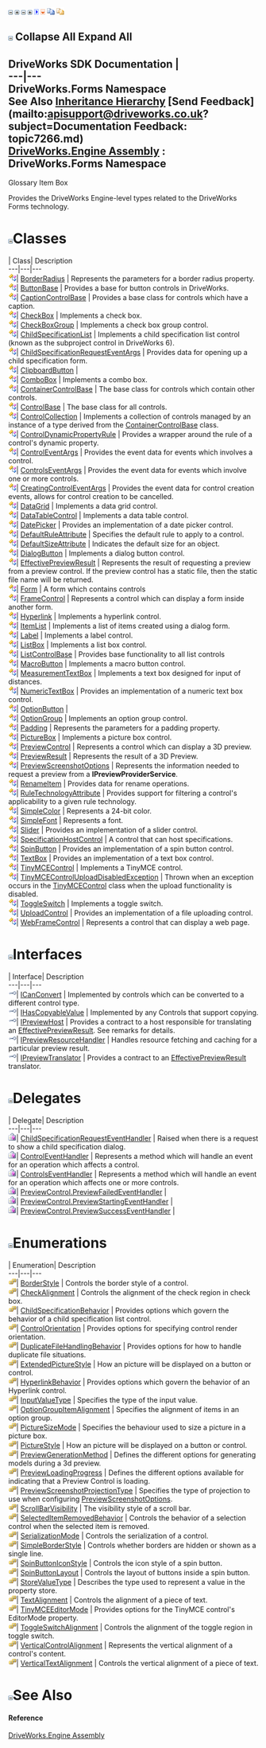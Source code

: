 ![](dotnetimages/collapse.gif) ![](dotnetimages/expand.gif) ![](dotnetimages/collapse.gif) ![](dotnetimages/expand.gif) ![](dotnetimages/drpdown.gif) ![](dotnetimages/drpdown_orange.gif) ![](dotnetimages/copycode.gif) ![](dotnetimages/copycodeHighlight.gif)

![](dotnetimages/collapse.gif) Collapse All Expand All  
---  
DriveWorks SDK Documentation  |   
---|---  
DriveWorks.Forms Namespace   
See Also [Inheritance Hierarchy](topic7267.md) [Send Feedback](mailto:apisupport@driveworks.co.uk?subject=Documentation Feedback: topic7266.md)  
[DriveWorks.Engine Assembly](topic2156.md) : DriveWorks.Forms Namespace  
---  
  
Glossary Item Box

Provides the DriveWorks Engine-level types related to the DriveWorks Forms technology. 

# ![](dotnetimages/collapse.gif)Classes

| Class| Description  
---|---|---  
![Class](dotnetimages/Class.gif)| [BorderRadius](topic7328.md) | Represents the parameters for a border radius property.  
![Class](dotnetimages/Class.gif)| [ButtonBase](topic7338.md) | Provides a base for button controls in DriveWorks.  
![Class](dotnetimages/Class.gif)| [CaptionControlBase](topic7390.md) | Provides a base class for controls which have a caption.  
![Class](dotnetimages/Class.gif)| [CheckBox](topic7410.md) | Implements a check box.  
![Class](dotnetimages/Class.gif)| [CheckBoxGroup](topic7474.md) | Implements a check box group control.  
![Class](dotnetimages/Class.gif)| [ChildSpecificationList](topic7547.md) | Implements a child specification list control (known as the subproject control in DriveWorks 6).  
![Class](dotnetimages/Class.gif)| [ChildSpecificationRequestEventArgs](topic7596.md) | Provides data for opening up a child specification form.  
![Class](dotnetimages/Class.gif)| [ClipboardButton](topic7606.md) |   
![Class](dotnetimages/Class.gif)| [ComboBox](topic7630.md) | Implements a combo box.  
![Class](dotnetimages/Class.gif)| [ContainerControlBase](topic7684.md) | The base class for controls which contain other controls.  
![Class](dotnetimages/Class.gif)| [ControlBase](topic7698.md) | The base class for all controls.  
![Class](dotnetimages/Class.gif)| [ControlCollection](topic7766.md) | Implements a collection of controls managed by an instance of a type derived from the [ContainerControlBase](topic7684.md) class.  
![Class](dotnetimages/Class.gif)| [ControlDynamicPropertyRule](topic7788.md) | Provides a wrapper around the rule of a control's dynamic property.  
![Class](dotnetimages/Class.gif)| [ControlEventArgs](topic7806.md) | Provides the event data for events which involves a control.  
![Class](dotnetimages/Class.gif)| [ControlsEventArgs](topic7816.md) | Provides the event data for events which involve one or more controls.  
![Class](dotnetimages/Class.gif)| [CreatingControlEventArgs](topic7826.md) | Provides the event data for control creation events, allows for control creation to be cancelled.  
![Class](dotnetimages/Class.gif)| [DataGrid](topic7838.md) | Implements a data grid control.  
![Class](dotnetimages/Class.gif)| [DataTableControl](topic7864.md) | Implements a data table control.  
![Class](dotnetimages/Class.gif)| [DatePicker](topic7958.md) | Provides an implementation of a date picker control.  
![Class](dotnetimages/Class.gif)| [DefaultRuleAttribute](topic8034.md) | Specifies the default rule to apply to a control.  
![Class](dotnetimages/Class.gif)| [DefaultSizeAttribute](topic8042.md) | Indicates the default size for an object.  
![Class](dotnetimages/Class.gif)| [DialogButton](topic8051.md) | Implements a dialog button control.  
![Class](dotnetimages/Class.gif)| [EffectivePreviewResult](topic8075.md) | Represents the result of requesting a preview from a preview control. If the preview control has a static file, then the static file name will be returned.  
![Class](dotnetimages/Class.gif)| [Form](topic8086.md) | A form which contains controls  
![Class](dotnetimages/Class.gif)| [FrameControl](topic8112.md) | Represents a control which can display a form inside another form.  
![Class](dotnetimages/Class.gif)| [Hyperlink](topic8126.md) | Implements a hyperlink control.  
![Class](dotnetimages/Class.gif)| [ItemList](topic8183.md) | Implements a list of items created using a dialog form.  
![Class](dotnetimages/Class.gif)| [Label](topic8235.md) | Implements a label control.  
![Class](dotnetimages/Class.gif)| [ListBox](topic8267.md) | Implements a list box control.  
![Class](dotnetimages/Class.gif)| [ListControlBase](topic8315.md) | Provides base functionality to all list controls  
![Class](dotnetimages/Class.gif)| [MacroButton](topic8340.md) | Implements a macro button control.  
![Class](dotnetimages/Class.gif)| [MeasurementTextBox](topic8364.md) | Implements a text box designed for input of distances.  
![Class](dotnetimages/Class.gif)| [NumericTextBox](topic8474.md) | Provides an implementation of a numeric text box control.  
![Class](dotnetimages/Class.gif)| [OptionButton](topic8549.md) |   
![Class](dotnetimages/Class.gif)| [OptionGroup](topic8608.md) | Implements an option group control.  
![Class](dotnetimages/Class.gif)| [Padding](topic8676.md) | Represents the parameters for a padding property.  
![Class](dotnetimages/Class.gif)| [PictureBox](topic8686.md) | Implements a picture box control.  
![Class](dotnetimages/Class.gif)| [PreviewControl](topic8709.md) | Represents a control which can display a 3D preview.  
![Class](dotnetimages/Class.gif)| [PreviewResult](topic8817.md) | Represents the result of a 3D Preview.  
![Class](dotnetimages/Class.gif)| [PreviewScreenshotOptions](topic8826.md) | Represents the information needed to request a preview from a **IPreviewProviderService**.  
![Class](dotnetimages/Class.gif)| [RenameItem](topic8839.md) | Provides data for rename operations.  
![Class](dotnetimages/Class.gif)| [RuleTechnologyAttribute](topic8848.md) | Provides support for filtering a control's applicability to a given rule technology.  
![Class](dotnetimages/Class.gif)| [SimpleColor](topic8856.md) | Represents a 24-bit color.  
![Class](dotnetimages/Class.gif)| [SimpleFont](topic8882.md) | Represents a font.  
![Class](dotnetimages/Class.gif)| [Slider](topic8900.md) | Provides an implementation of a slider control.  
![Class](dotnetimages/Class.gif)| [SpecificationHostControl](topic8979.md) | A control that can host specifications.  
![Class](dotnetimages/Class.gif)| [SpinButton](topic9002.md) | Provides an implementation of a spin button control.  
![Class](dotnetimages/Class.gif)| [TextBox](topic9121.md) | Provides an implementation of a text box control.  
![Class](dotnetimages/Class.gif)| [TinyMCEControl](topic9204.md) | Implements a TinyMCE control.  
![Class](dotnetimages/Class.gif)| [TinyMCEControlUploadDisabledException](topic9260.md) | Thrown when an exception occurs in the [TinyMCEControl](topic9204.md) class when the upload functionality is disabled.  
![Class](dotnetimages/Class.gif)| [ToggleSwitch](topic9266.md) | Implements a toggle switch.  
![Class](dotnetimages/Class.gif)| [UploadControl](topic9323.md) | Provides an implementation of a file uploading control.  
![Class](dotnetimages/Class.gif)| [WebFrameControl](topic9356.md) | Represents a control that can display a web page.  
  
# ![](dotnetimages/collapse.gif)Interfaces

| Interface| Description  
---|---|---  
![Interface](dotnetimages/Interface.gif)| [ICanConvert](topic7268.md) | Implemented by controls which can be converted to a different control type.  
![Interface](dotnetimages/Interface.gif)| [IHasCopyableValue](topic7275.md) | Implemented by any Controls that support copying.  
![Interface](dotnetimages/Interface.gif)| [IPreviewHost](topic7280.md) | Provides a contract to a host responsible for translating an [EffectivePreviewResult](topic8075.md). See remarks for details.  
![Interface](dotnetimages/Interface.gif)| [IPreviewResourceHandler](topic7286.md) | Handles resource fetching and caching for a particular preview result.  
![Interface](dotnetimages/Interface.gif)| [IPreviewTranslator](topic7296.md) | Provides a contract to an [EffectivePreviewResult](topic8075.md) translator.  
  
# ![](dotnetimages/collapse.gif)Delegates

| Delegate| Description  
---|---|---  
![Delegate](dotnetimages/Delegate.gif)| [ChildSpecificationRequestEventHandler](topic9365.md) | Raised when there is a request to show a child specification dialog.  
![Delegate](dotnetimages/Delegate.gif)| [ControlEventHandler](topic9366.md) | Represents a method which will handle an event for an operation which affects a control.  
![Delegate](dotnetimages/Delegate.gif)| [ControlsEventHandler](topic9367.md) | Represents a method which will handle an event for an operation which affects one or more controls.  
![Delegate](dotnetimages/Delegate.gif)| [PreviewControl.PreviewFailedEventHandler](topic9368.md) |   
![Delegate](dotnetimages/Delegate.gif)| [PreviewControl.PreviewStartingEventHandler](topic9369.md) |   
![Delegate](dotnetimages/Delegate.gif)| [PreviewControl.PreviewSuccessEventHandler](topic9370.md) |   
  
# ![](dotnetimages/collapse.gif)Enumerations

| Enumeration| Description  
---|---|---  
![Enumeration](dotnetimages/Enumeration.gif)| [BorderStyle](topic7302.md) | Controls the border style of a control.  
![Enumeration](dotnetimages/Enumeration.gif)| [CheckAlignment](topic7303.md) | Controls the alignment of the check region in check box.  
![Enumeration](dotnetimages/Enumeration.gif)| [ChildSpecificationBehavior](topic7304.md) | Provides options which govern the behavior of a child specification list control.  
![Enumeration](dotnetimages/Enumeration.gif)| [ControlOrientation](topic7305.md) | Provides options for specifying control render orientation.  
![Enumeration](dotnetimages/Enumeration.gif)| [DuplicateFileHandlingBehavior](topic7306.md) | Provides options for how to handle duplicate file situations.  
![Enumeration](dotnetimages/Enumeration.gif)| [ExtendedPictureStyle](topic7307.md) | How an picture will be displayed on a button or control.  
![Enumeration](dotnetimages/Enumeration.gif)| [HyperlinkBehavior](topic7308.md) | Provides options which govern the behavior of an Hyperlink control.  
![Enumeration](dotnetimages/Enumeration.gif)| [InputValueType](topic7309.md) | Specifies the type of the input value.  
![Enumeration](dotnetimages/Enumeration.gif)| [OptionGroupItemAlignment](topic7310.md) | Specifies the alignment of items in an option group.  
![Enumeration](dotnetimages/Enumeration.gif)| [PictureSizeMode](topic7311.md) | Specifies the behaviour used to size a picture in a picture box.  
![Enumeration](dotnetimages/Enumeration.gif)| [PictureStyle](topic7312.md) | How an picture will be displayed on a button or control.  
![Enumeration](dotnetimages/Enumeration.gif)| [PreviewGenerationMethod](topic7313.md) | Defines the different options for generating models during a 3d preview.  
![Enumeration](dotnetimages/Enumeration.gif)| [PreviewLoadingProgress](topic7314.md) | Defines the different options available for indicating that a Preview Control is loading.  
![Enumeration](dotnetimages/Enumeration.gif)| [PreviewScreenshotProjectionType](topic7315.md) | Specifies the type of projection to use when configuring [PreviewScreenshotOptions](topic8826.md).  
![Enumeration](dotnetimages/Enumeration.gif)| [ScrollBarVisibility](topic7316.md) | The visibility style of a scroll bar.  
![Enumeration](dotnetimages/Enumeration.gif)| [SelectedItemRemovedBehavior](topic7317.md) | Controls the behavior of a selection control when the selected item is removed.  
![Enumeration](dotnetimages/Enumeration.gif)| [SerializationMode](topic7318.md) | Controls the serialization of a control.  
![Enumeration](dotnetimages/Enumeration.gif)| [SimpleBorderStyle](topic7319.md) | Controls whether borders are hidden or shown as a single line.  
![Enumeration](dotnetimages/Enumeration.gif)| [SpinButtonIconStyle](topic7320.md) | Controls the icon style of a spin button.  
![Enumeration](dotnetimages/Enumeration.gif)| [SpinButtonLayout](topic7321.md) | Controls the layout of buttons inside a spin button.  
![Enumeration](dotnetimages/Enumeration.gif)| [StoreValueType](topic7322.md) | Describes the type used to represent a value in the property store.  
![Enumeration](dotnetimages/Enumeration.gif)| [TextAlignment](topic7323.md) | Controls the alignment of a piece of text.  
![Enumeration](dotnetimages/Enumeration.gif)| [TinyMCEEditorMode](topic7324.md) | Provides options for the TinyMCE control's EditorMode property.  
![Enumeration](dotnetimages/Enumeration.gif)| [ToggleSwitchAlignment](topic7325.md) | Controls the alignment of the toggle region in toggle switch.  
![Enumeration](dotnetimages/Enumeration.gif)| [VerticalControlAlignment](topic7326.md) | Represents the vertical alignment of a control's content.  
![Enumeration](dotnetimages/Enumeration.gif)| [VerticalTextAlignment](topic7327.md) | Controls the vertical alignment of a piece of text.  
  
# ![](dotnetimages/collapse.gif)See Also

#### Reference

[DriveWorks.Engine Assembly](topic2156.md)


